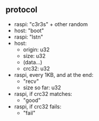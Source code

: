 

## protocol

- raspi: "c3r3s" + other random
- host: "boot"
- raspi: "lstn"
- host:
    - origin: u32
    - size: u32
    - (data...)
    - crc32: u32
- raspi, every 1KB, and at the end:
    - "recv"
    - size so far: u32
- raspi, if crc32 matches:
    - "good"
- raspi, if crc32 fails:
    - "fail"
